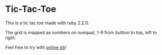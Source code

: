 # Tic-Tac-Toe
This is a tic tac toe made with ruby 2.2.0.

The grid is mapped as numbers on numpad,
1-9 from buttom to top, left to right.

Feel free to try with [online irb](https://repl.it/C8IY/0)!